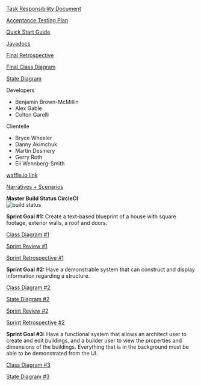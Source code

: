 [Task Responsibility Document](https://docs.google.com/document/d/1jQQJPG8D2RovpcrkoIQbu1lbX18Ktlws6mZQ17fxmLg/view?usp=sharing)

[Acceptance Testing Plan](https://docs.google.com/document/d/15yi6Ol9tSyosTtz0tHQYhUKYDU6klqaFRcEg82-k_TQ/view?usp=sharing)

[Quick Start Guide](https://docs.google.com/presentation/d/1GSDWebGO6-giWwoPTdz5mZ4WL7BRXrOaL4fy1laZFIc/view?usp=sharing)

[Javadocs](https://coltongarelli.github.io/Architecture-Advisor3000/)

[Final Retrospective](https://docs.google.com/document/d/1HN_UqSBHIEAc5S7G6L_wR1zg1-mQZ5RNs-O39rJpIZM/view?usp=sharing)

[Final Class Diagram](https://drive.google.com/file/d/1QBEQV0W5qgyIKo9BNCyeSXJpWasZnOlm/view?usp=sharing)

[State Diagram](https://drive.google.com/file/d/1fkV9hLJhzICGWCu5Wl7Qdb4n00ZdyMgk/view?usp=sharing)

Developers
- Benjamin Brown-McMillin
- Alex Gable
- Colton Garelli

Clientelle
- Bryce Wheeler
- Danny Akimchuk
- Martin Desmery
- Gerry Roth
- Eli Wennberg-Smith

[waffle.io link](https://waffle.io/ColtonGarelli/Architecture-Advisor3000)

[Narratives + Scenarios](https://docs.google.com/document/d/1nLEYT67xNYCIpPFyzdYPOfm1TsC4rcZ6pwsCby6qJ3I/)

<b>Master Build Status CircleCI</b><br/>
![build status](https://circleci.com/gh/ColtonGarelli/Architecture-Advisor3000.png?circle-token=circle-token "Master Build Status")



<b>Sprint Goal #1:</b>
Create a text-based blueprint of a house with square footage, exterior walls, a roof and doors.


[Class Diagram #1](https://drive.google.com/file/d/1Aq8Uqu79zcZH3n4ezrGr0LbH7X7-hISq/view?usp=sharing)

[Sprint Review #1](https://docs.google.com/document/d/1OGyLclMphoIlv1aBs0NJTWXg-saNKKWvQzJ4RbCCGq0/view?usp=sharing)

[Sprint Retrospective #1](https://docs.google.com/document/d/1pxdmXzKCwMCIkynqdoqfoY0CWJCZgn8spzt3YMobkhs/view?usp=sharing)


<b>Sprint Goal #2:</b>
Have a demonstrable system that can construct and display information regarding a structure.



[Class Diagram #2](https://drive.google.com/file/d/1QBEQV0W5qgyIKo9BNCyeSXJpWasZnOlm/view?usp=sharing)

[State Diagram #2](https://drive.google.com/file/d/1ZY8h7gXfp3BiRBdtOt0j0_a5F3bCfRzq/view?usp=sharing)

[Sprint Review #2](https://docs.google.com/document/d/19D4a-yMPPCKkUlvlgwgaXFQK_rg9Vnxq4uLXUAy53KQ/view?usp=sharing)

[Sprint Retrospective #2](https://docs.google.com/document/d/1gXPiq2Uxrn91LzwNgIBG4EioOVP_99zexEc6wYYkNzs/view?usp=sharing)

<b>Sprint Goal #3:</b>
Have a functional system that allows an architect user to create and edit buildings, and a builder user to view the properties and dimensions of the buildings. Everything that is in the background must be able to be demonstrated from the UI.

[Class Diagram #3](https://drive.google.com/file/d/1gZwMg5N_X5N-64YmetWtnCHCPFulPbJB/view?usp=sharing)

[State Diagram #3](https://drive.google.com/file/d/1fkV9hLJhzICGWCu5Wl7Qdb4n00ZdyMgk/view?usp=sharing)
